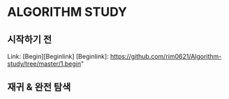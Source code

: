 # ALGORITHM STUDY

## 시작하기 전
Link: [Begin][Beginlink] [Beginlink]: https://github.com/rim0621/Algorithm-study/tree/master/1.begin"
## 재귀 & 완전 탐색
